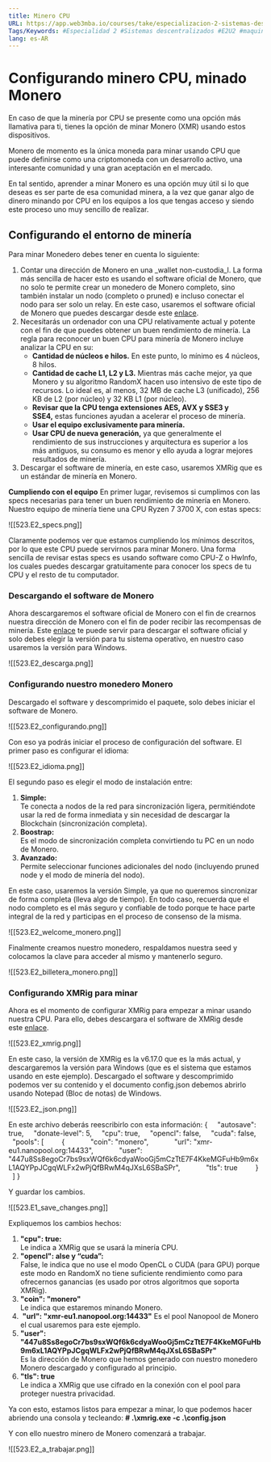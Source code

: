 ```yaml
---
title: Minero CPU
URL: https://app.web3mba.io/courses/take/especializacion-2-sistemas-descentralizados/texts/37917347-6-minero-cpu
Tags/Keywords: #Especialidad 2 #Sistemas descentralizados #E2U2 #maquinaria para mineria #mineria #cpu #monero
lang: es-AR
---
```

# Configurando minero CPU, minado Monero
En caso de que la minería por CPU se presente como una opción más llamativa para ti, tienes la opción de minar Monero (XMR) usando estos dispositivos.

Monero de momento es la única moneda para minar usando CPU que puede definirse como una criptomoneda con un desarrollo activo, una interesante comunidad y una gran aceptación en el mercado.

En tal sentido, aprender a minar Monero es una opción muy útil si lo que deseas es ser parte de esa comunidad minera, a la vez que ganar algo de dinero minando por CPU en los equipos a los que tengas acceso y siendo este proceso uno muy sencillo de realizar.

## Configurando el entorno de minería
Para minar Monedero debes tener en cuenta lo siguiente:
1. Contar una dirección de Monero en una _wallet non-custodia_l. La forma más sencilla de hacer esto es usando el software oficial de Monero, que no solo te permite crear un monedero de Monero completo, sino también instalar un nodo (completo o pruned) e incluso conectar el nodo para ser solo un relay. En este caso, usaremos el software oficial de Monero que puedes descargar desde este [enlace](https://www.getmonero.org/es/downloads/). 
2. Necesitarás un ordenador con una CPU relativamente actual y potente con el fin de que puedes obtener un buen rendimiento de minería. La regla para reconocer un buen CPU para minería de Monero incluye analizar la CPU en su:
    - **Cantidad de núcleos e hilos.** En este punto, lo mínimo es 4 núcleos, 8 hilos.
    - **Cantidad de cache L1, L2 y L3.** Mientras más cache mejor, ya que Monero y su algoritmo RandomX hacen uso intensivo de este tipo de recursos. Lo ideal es, al menos, 32 MB de cache L3 (unificado), 256 KB de L2 (por núcleo) y 32 KB L1 (por núcleo). 
    - **Revisar que la CPU tenga extensiones AES, AVX y SSE3 y SSE4,** estas funciones ayudan a acelerar el proceso de minería. 
    - **Usar el equipo exclusivamente para minería.** 
    - **Usar CPU de nueva generación,** ya que generalmente el rendimiento de sus instrucciones y arquitectura es superior a los más antiguos, su consumo es menor y ello ayuda a lograr mejores resultados de minería. 
3. Descargar el software de minería, en este caso, usaremos XMRig que es un estándar de minería en Monero. 

**Cumpliendo con el equipo**
En primer lugar, revisemos si cumplimos con las specs necesarias para tener un buen rendimiento de minería en Monero. Nuestro equipo de minería tiene una CPU Ryzen 7 3700 X, con estas specs:

![[523.E2_specs.png]]

Claramente podemos ver que estamos cumpliendo los mínimos descritos, por lo que este CPU puede servirnos para minar Monero. Una forma sencilla de revisar estas specs es usando software como CPU-Z o HwInfo, los cuales puedes descargar gratuitamente para conocer los specs de tu CPU y el resto de tu computador. 

### Descargando el software de Monero
Ahora descargaremos el software oficial de Monero con el fin de crearnos nuestra dirección de Monero con el fin de poder recibir las recompensas de minería. Este [enlace](https://www.getmonero.org/es/downloads/) te puede servir para descargar el software oficial y solo debes elegir la versión para tu sistema operativo, en nuestro caso usaremos la versión para Windows.

![[523.E2_descarga.png]]

### Configurando nuestro monedero Monero
Descargado el software y descomprimido el paquete, solo debes iniciar el software de Monero.  

![[523.E2_configurando.png]]

Con eso ya podrás iniciar el proceso de configuración del software. El primer paso es configurar el idioma:

![[523.E2_idioma.png]]

El segundo paso es elegir el modo de instalación entre:
1. **Simple:**  
    Te conecta a nodos de la red para sincronización ligera, permitiéndote usar la red de forma inmediata y sin necesidad de descargar la Blockchain (sincronización completa). 
2. **Boostrap:**  
    Es el modo de sincronización completa convirtiendo tu PC en un nodo de Monero. 
3. **Avanzado:**  
    Permite seleccionar funciones adicionales del nodo (incluyendo pruned node y el modo de minería del nodo).  

En este caso, usaremos la versión Simple, ya que no queremos sincronizar de forma completa (lleva algo de tiempo). En todo caso, recuerda que el nodo completo es el más seguro y confiable de todo porque te hace parte integral de la red y participas en el proceso de consenso de la misma. 

![[523.E2_welcome_monero.png]]

Finalmente creamos nuestro monedero, respaldamos nuestra seed y colocamos la clave para acceder al mismo y mantenerlo seguro.

![[523.E2_billetera_monero.png]]

### Configurando XMRig para minar
Ahora es el momento de configurar XMRig para empezar a minar usando nuestra CPU. Para ello, debes descargara el software de XMRig desde este [enlace](https://github.com/xmrig/xmrig/releases). 

![[523.E2_xmrig.png]]

En este caso, la versión de XMRig es la v6.17.0 que es la más actual, y descargaremos la versión para Windows (que es el sistema que estamos usando en este ejemplo). Descargado el software y descomprimido podemos ver su contenido y el documento config.json debemos abrirlo usando Notepad (Bloc de notas) de Windows. 

![[523.E2_json.png]]

En este archivo deberás reescribirlo con esta información:
{
    "autosave": true,
    "donate-level": 5,
    "cpu": true,
    "opencl": false,
    "cuda": false,
    "pools": [
        {
            "coin": "monero",
            "url": "xmr-eu1.nanopool.org:14433",
            "user": "447u8Ss8egoCr7bs9sxWQf6k6cdyaWooGj5mCzTtE7F4KkeMGFuHb9m6xL1AQYPpJCgqWLFx2wPjQfBRwM4qJXsL6SBaSPr",
            "tls": true
        }
    ]
}

Y guardar los cambios. 

![[523.E1_save_changes.png]]

Expliquemos los cambios hechos:

1. **"cpu": true:**  
    Le indica a XMRig que se usará la minería CPU.
2. **"opencl": alse y “cuda”:**  
    False, le indica que no use el modo OpenCL o CUDA (para GPU) porque este modo en RandomX no tiene suficiente rendimiento como para ofrecernos ganancias (es usado por otros algoritmos que soporta XMRig). 
3. **"coin": "monero"**  
    Le indica que estaremos minando Monero.
4.  **"url": "xmr-eu1.nanopool.org:14433"** Es el pool Nanopool de Monero el cual usaremos para este ejemplo. 
5. **"user":**
**"447u8Ss8egoCr7bs9sxWQf6k6cdyaWooGj5mCzTtE7F4KkeMGFuHb9m6xL1AQYPpJCgqWLFx2wPjQfBRwM4qJXsL6SBaSPr"**   
    Es la dirección de Monero que hemos generado con nuestro monedero Monero descargado y configurado al principio. 
6. **"tls": true**  
    Le indica a XMRig que use cifrado en la conexión con el pool para proteger nuestra privacidad. 

Ya con esto, estamos listos para empezar a minar, lo que podemos hacer abriendo una consola y tecleando:
**# .\xmrig.exe -c .\config.json**

Y con ello nuestro minero de Monero comenzará a trabajar. 

![[523.E2_a_trabajar.png]]